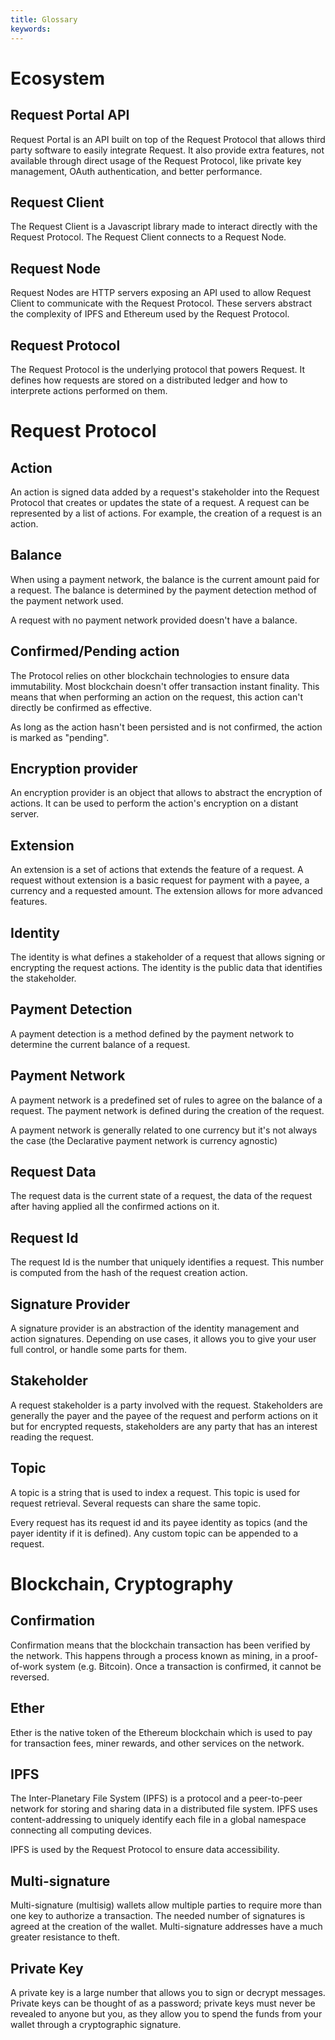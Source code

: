 ```yaml
---
title: Glossary
keywords:
---
```


# Ecosystem

## Request Portal API

Request Portal is an API built on top of the Request Protocol that allows third party software to easily integrate Request. It also provide extra features, not available through direct usage of the Request Protocol, like private key management, OAuth authentication, and better performance.

## Request Client

The Request Client is a Javascript library made to interact directly with the Request Protocol. The Request Client connects to a Request Node.

## Request Node

Request Nodes are HTTP servers exposing an API used to allow Request Client to communicate with the Request Protocol. These servers abstract the complexity of IPFS and Ethereum used by the Request Protocol.

## Request Protocol

The Request Protocol is the underlying protocol that powers Request. It defines how requests are stored on a distributed ledger and how to interprete actions performed on them.

# Request Protocol

## Action

An action is signed data added by a request's stakeholder into the Request Protocol that creates or updates the state of a request. A request can be represented by a list of actions. For example, the creation of a request is an action.

## Balance

When using a payment network, the balance is the current amount paid for a request. The balance is determined by the payment detection method of the payment network used.

A request with no payment network provided doesn't have a balance.

## Confirmed/Pending action

The Protocol relies on other blockchain technologies to ensure data immutability. Most blockchain doesn't offer transaction instant finality. This means that when performing an action on the request, this action can't directly be confirmed as effective.

As long as the action hasn't been persisted and is not confirmed, the action is marked as "pending".

## Encryption provider

An encryption provider is an object that allows to abstract the encryption of actions. It can be used to perform the action's encryption on a distant server.

## Extension

An extension is a set of actions that extends the feature of a request. A request without extension is a basic request for payment with a payee, a currency and a requested amount. The extension allows for more advanced features.

## Identity

The identity is what defines a stakeholder of a request that allows signing or encrypting the request actions. The identity is the public data that identifies the stakeholder.

## Payment Detection

A payment detection is a method defined by the payment network to determine the current balance of a request.

## Payment Network

A payment network is a predefined set of rules to agree on the balance of a request. The payment network is defined during the creation of the request.

A payment network is generally related to one currency but it's not always the case (the Declarative payment network is currency agnostic)

## Request Data

The request data is the current state of a request, the data of the request after having applied all the confirmed actions on it.

## Request Id

The request Id is the number that uniquely identifies a request. This number is computed from the hash of the request creation action.

## Signature Provider

A signature provider is an abstraction of the identity management and action signatures. Depending on use cases, it allows you to give your user full control, or handle some parts for them. 

## Stakeholder

A request stakeholder is a party involved with the request. Stakeholders are generally the payer and the payee of the request and perform actions on it but for encrypted requests, stakeholders are any party that has an interest reading the request.

## Topic

A topic is a string that is used to index a request. This topic is used for request retrieval. Several requests can share the same topic.

Every request has its request id and its payee identity as topics (and the payer identity if it is defined). Any custom topic can be appended to a request.

# Blockchain, Cryptography

## Confirmation

Confirmation means that the blockchain transaction has been verified by the network. This happens through a process known as mining, in a proof-of-work system (e.g. Bitcoin). Once a transaction is confirmed, it cannot be reversed. 

## Ether

Ether is the native token of the Ethereum blockchain which is used to pay for transaction fees, miner rewards, and other services on the network.

## IPFS

The Inter-Planetary File System (IPFS) is a protocol and a peer-to-peer network for storing and sharing data in a distributed file system. IPFS uses content-addressing to uniquely identify each file in a global namespace connecting all computing devices.

IPFS is used by the Request Protocol to ensure data accessibility.

## Multi-signature

Multi-signature (multisig) wallets allow multiple parties to require more than one key to authorize a transaction. The needed number of signatures is agreed at the creation of the wallet. Multi-signature addresses have a much greater resistance to theft.

## Private Key

A private key is a large number that allows you to sign or decrypt messages. Private keys can be thought of as a password; private keys must never be revealed to anyone but you, as they allow you to spend the funds from your wallet through a cryptographic signature.
